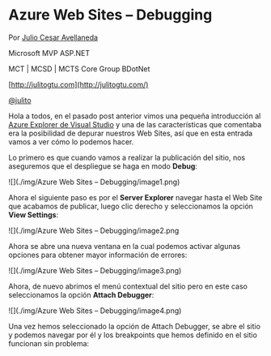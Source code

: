 <properties
	pageTitle="Azure Web Sites – Debugging"
	description="Vamos a ver cómo es posible depurar nuestros Web Sites"
	services="cloud"
	documentationCenter=""
	authors="andygonusa"
	manager=""
	editor="andygonusa"/>

<tags
	ms.service="cloud"
	ms.workload="debugging"
	ms.tgt_pltfrm="na"
	ms.devlang="na"
	ms.topic="how-to-article"
	ms.date="05/17/2016"
	ms.author="andygonusa"/>

# Azure Web Sites – Debugging 

Por [Julio Cesar Avellaneda](http://mvp.microsoft.com/en-us/MVP/Julio%20Cesar%20Avellaneda-4038198)

Microsoft MVP ASP.NET

MCT | MCSD | MCTS
Core Group BDotNet

[http://julitogtu.com](http://julitogtu.com/)

[@julito](https://twitter.com/julitogtu)

Hola a todos, en el pasado post anterior vimos una pequeña introducción
al [Azure Explorer de Visual
Studio](http://www.julitogtu.com/2014/08/04/azure-azure-web-sites-utilizando-el-azure-explorer-desde-visual-studio/)
y una de las características que comentaba era la posibilidad de depurar
nuestros Web Sites, así que en esta entrada vamos a ver cómo lo podemos
hacer.

Lo primero es que cuando vamos a realizar la publicación del sitio, nos
aseguremos que el despliegue se haga en modo **Debug**:

![](./img/Azure Web Sites – Debugging/image1.png)

Ahora el siguiente paso es por el **Server Explorer** navegar hasta el
Web Site que acabamos de publicar, luego clic derecho y seleccionamos la
opción **View Settings**:

![](./img/Azure Web Sites – Debugging/image2.png

Ahora se abre una nueva ventana en la cual podemos activar algunas
opciones para obtener mayor información de errores:

![](./img/Azure Web Sites – Debugging/image3.png)

Ahora, de nuevo abrimos el menú contextual del sitio pero en este caso
seleccionamos la opción **Attach Debugger**:

![](./img/Azure Web Sites – Debugging/image4.png)

Una vez hemos seleccionado la opción de Attach Debugger, se abre el
sitio y podemos navegar por él y los breakpoints que hemos definido en
el sitio funcionan sin problema:

![](./img/Azure Web Sites – Debugging/image5.png)

Finalmente, volvemos al sitio desde el Server Explorer y ya tenemos
información de los errores del sitio, así como los logs del IIS (si las
opciones que marcamos al inicio):

![](./img/Azure Web Sites – Debugging/image6.png)

Espero les sea de utilidad el post y no te olvides de compartirlo!

Saludos!

